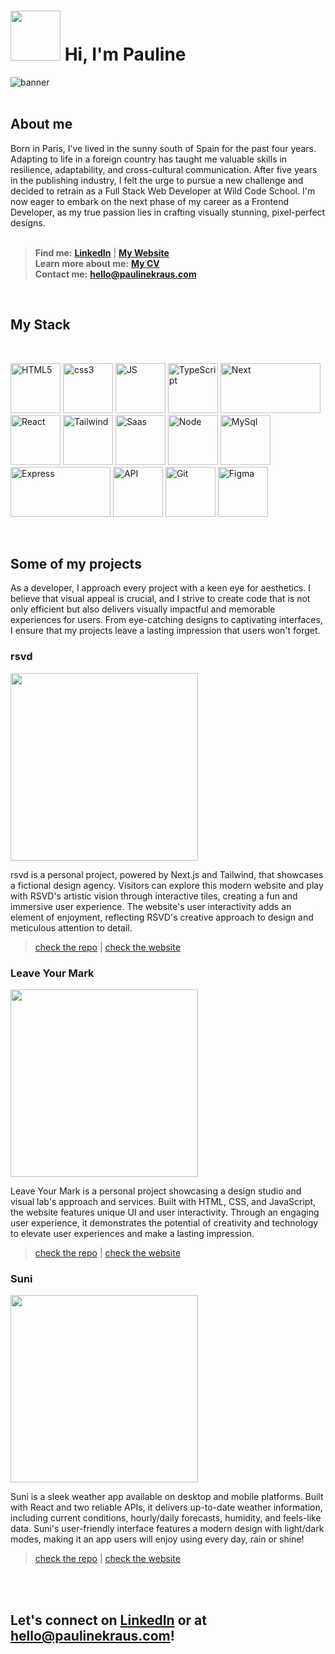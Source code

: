 # <img src="https://portfolio-thisispauline.vercel.app/_next/image?url=%2F_next%2Fstatic%2Fmedia%2Fdonut-blue.522058c8.png&w=640&q=75" height="80" width="80" /> Hi, I'm Pauline

![banner](https://i.imgur.com/fzSCYCt.jpg)
<br /><br />

## About me 

Born in Paris, I’ve lived in the sunny south of Spain for the past four years. Adapting to life in a foreign country has taught me valuable skills in resilience, adaptability, and cross-cultural communication. After five years in the publishing industry, I felt the urge to pursue a new challenge and decided to retrain as a Full Stack Web Developer at Wild Code School. I'm now eager to embark on the next phase of my career as a Frontend Developer, as my true passion lies in crafting visually stunning, pixel-perfect designs.
<br />
<br />

> **Find me:** <a target="_blank" href="https://www.linkedin.com/in/pauline-kraus/"><b>LinkedIn</b></a>  | <a target="_blank" href="https://portfolio-thisispauline.vercel.app/"><b>My Website</b></a><br />
> **Learn more about me:** <a target="_blank" href="https://drive.google.com/file/d/1Cs35SU6-t5wk9ONO05Gsa5H9-cuvyFT2/view?usp=share_link"><b>My CV</b><br /></a>
> **Contact me:** <a target="_blank" href="mailto:hello@paulinekraus.com"><b>hello@paulinekraus.com</b></a>  
<br />

## My Stack
<br />

<img src="https://i.imgur.com/P2JJdES.png" alt="HTML5" height="80" width="80" />   <img src="https://i.imgur.com/LXqihIC.png" height="80" width="80" alt="css3"/>    <img src="https://i.imgur.com/cdcEdHG.png" alt="JS" height="80" width="80" />   <img src="https://i.imgur.com/6R5V1Mb.png" alt="TypeScript"  height="80" width="80" />  <img src="https://i.imgur.com/tjQ2pQK.png" alt="Next" height="80" width="160" />   <img src="https://i.imgur.com/jpr8w7h.png" alt="React"  height="80" width="80" />    <img src="https://i.imgur.com/NfNqIgK.png" alt="Tailwind"  height="80" width="80"/>    <img src="https://i.imgur.com/gWsSBXi.png" alt="Saas"  height="80" width="80" />   <img src="https://i.imgur.com/2LcUkAE.png" alt="Node"  height="80" width="80"/>  <img src="https://i.imgur.com/FLrE4BQ.png" alt="MySql"  height="80" width="80" />    <img src="https://i.imgur.com/VSLvayr.png" alt="Express"  height="80" width="160"/>    <img src="https://i.imgur.com/KyGS9Q9.png" alt="API"  height="80" width="80" />   <img src="https://i.imgur.com/utEs4uJ.png" alt="Git"  height="80" width="80"/>    <img src="https://i.imgur.com/O6qdnJp.png" alt="Figma"  height="80" width="80" />


<br />

<h2> Some of my projects</h2>

As a developer, I approach every project with a keen eye for aesthetics. I believe that visual appeal is crucial, and I strive to create code that is not only efficient but also delivers visually impactful and memorable experiences for users. From eye-catching designs to captivating interfaces, I ensure that my projects leave a lasting impression that users won't forget.

### rsvd
<img src="https://i.imgur.com/pBDKL9a.jpg" width="auto" height="300" />

rsvd is a personal project, powered by Next.js and Tailwind, that showcases a fictional design agency. Visitors can explore this modern website and play with RSVD's artistic vision through interactive tiles, creating a fun and immersive user experience. The website's user interactivity adds an element of enjoyment, reflecting RSVD's creative approach to design and meticulous attention to detail.

> <a href="https://github.com/ThisisPauline/tiles-behond-visible">check the repo</a>  |  <a href="https://storied-kringle-3e6f13.netlify.app/" >check the website</a>

### Leave Your Mark
<img src="https://i.imgur.com/SeIV9sp.jpg" width="auto" height="300" />

Leave Your Mark is a personal project showcasing a design studio and visual lab's approach and services. Built with HTML, CSS, and JavaScript, the website features unique UI and user interactivity. Through an engaging user experience, it demonstrates the potential of creativity and technology to elevate user experiences and make a lasting impression.

> <a href="https://github.com/ThisisPauline/Leave-Your-Mark">check the repo</a>  |  <a href="https://frolicking-choux-bffaa5.netlify.app/">check the website</a>

### Suni
<img src="https://i.imgur.com/ZGzIZuA.jpg" width="auto" height="300" />

Suni is a sleek weather app available on desktop and mobile platforms. Built with React and two reliable APIs, it delivers up-to-date weather information, including current conditions, hourly/daily forecasts, humidity, and feels-like data. Suni's user-friendly interface features a modern design with light/dark modes, making it an app users will enjoy using every day, rain or shine!

> <a href="https://github.com/WildCodeSchool/2022-09-JS-RemoteEN-Project-2-Team-2">check the repo</a>  |  <a href="https://suniweather.wcs-student-projects.d-a-pfeiffer.info/">check the website</a>

<br /><br />
## Let's connect on <a target="_blank" href="https://www.linkedin.com/in/pauline-kraus/"><b>LinkedIn</b></a> or at <a target="_blank" href="mailto:hello@paulinekraus.com"><b>hello@paulinekraus.com</b></a>!
<br />
